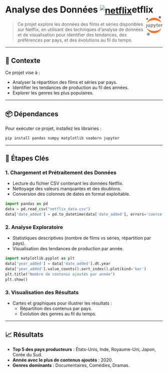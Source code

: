 <h1><b>Analyse des Données <a href="#"><img align="center" src="https://upload.wikimedia.org/wikipedia/commons/0/0c/Netflix_2015_N_logo.svg?uselang=fr" alt="netflix" height="36px"></a>etflix</b><a href="../"><img align="right" src="../../../assets/logo/Jupyter.svg" alt="Jupyter" height="64px"></a></h1>

> Ce projet explore les données des films et séries disponibles sur Netflix, en utilisant des techniques d'analyse de données et de visualisation pour identifier des tendances, des préférences par pays, et des évolutions au fil du temps.

---

## 📌 Contexte
Ce projet vise à :
- Analyser la répartition des films et séries par pays.
- Identifier les tendances de production au fil des années.
- Explorer les genres les plus populaires.

---

## 📦 Dépendances
Pour exécuter ce projet, installez les librairies :
```bash
pip install pandas numpy matplotlib seaborn jupyter
```

---

## 🔧 Étapes Clés

### 1. **Chargement et Prétraitement des Données**
- Lecture du fichier CSV contenant les données Netflix.
- Nettoyage des valeurs manquantes et des doublons.
- Conversion des colonnes de dates en format exploitable.

```python
import pandas as pd
data = pd.read_csv("netflix_data.csv")
data['date_added'] = pd.to_datetime(data['date_added'], errors='coerce')
```

### 2. **Analyse Exploratoire**
- Statistiques descriptives (nombre de films vs séries, répartition par pays).
- Visualisation des tendances de production par année.

```python
import matplotlib.pyplot as plt
data['year_added'] = data['date_added'].dt.year
data['year_added'].value_counts().sort_index().plot(kind='bar')
plt.title("Nombre de contenus ajoutés par année")
plt.show()
```

### 3. **Visualisation des Résultats**
- Cartes et graphiques pour illustrer les résultats :
  - Répartition des contenus par pays.
  - Évolution des genres au fil du temps.

---

## 📈 Résultats
- **Top 5 des pays producteurs** : États-Unis, Inde, Royaume-Uni, Japon, Corée du Sud.
- **Année avec le plus de contenus ajoutés** : 2020.
- **Genres dominants** : Documentaires, Comédies, Dramas.
<!-- 
---

## 👤 Auteur
- **Mickael Gaillard**
- Date : 29/08/2025 -->